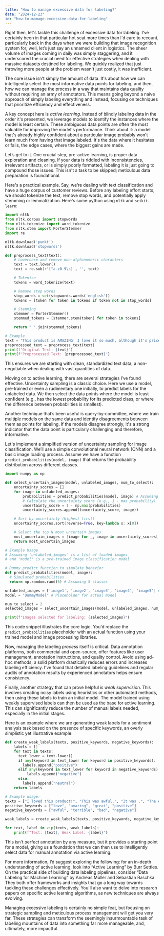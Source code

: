 ```yaml
---
title: "How to manage excessive data for labeling?"
date: "2024-12-23"
id: "how-to-manage-excessive-data-for-labeling"
---
```


Right then, let's tackle this challenge of excessive data for labeling. I've certainly been in that particular hot seat more times than I'd care to recount, particularly back in the days when we were building that image recognition system for, well, let’s just say an unnamed client in logistics. The sheer volume of images coming in daily was simply staggering, and it underscored the crucial need for effective strategies when dealing with massive datasets destined for labeling. We quickly realized that just throwing more people at the problem wasn't just costly, it was inefficient.

The core issue isn't simply the amount of data. It's about how we can intelligently select the most informative data points for labeling, and then, how we can manage the process in a way that maintains data quality without requiring an army of annotators. This means going beyond a naive approach of simply labeling everything and instead, focusing on techniques that prioritize efficiency and effectiveness.

A key concept here is *active learning*. Instead of blindly labeling data in the order it's presented, we leverage models to identify the instances where the model is least certain. These ambiguous data points are often the most valuable for improving the model's performance. Think about it: a model that's already highly confident about a particular image probably won't learn much from having that image labeled. It's the data where it hesitates or fails, the edge cases, where the biggest gains are made.

Let’s get to it. One crucial step, pre-active learning, is proper data exploration and cleaning. If your data is riddled with inconsistencies, irrelevant artifacts, or is simply poorly formatted, labeling it is just going to compound those issues. This isn't a task to be skipped; meticulous data preparation is foundational.

Here's a practical example. Say, we're dealing with text classification and have a huge corpus of customer reviews. Before any labeling effort starts, we should tokenize the text, remove stop words, and potentially apply stemming or lemmatization. Here's some python using `nltk` and `scikit-learn`:

```python
import nltk
from nltk.corpus import stopwords
from nltk.tokenize import word_tokenize
from nltk.stem import PorterStemmer
import re

nltk.download('punkt')
nltk.download('stopwords')

def preprocess_text(text):
    # Lowercase and remove non-alphanumeric characters
    text = text.lower()
    text = re.sub(r'[^a-z0-9\s]', '', text)

    # Tokenize
    tokens = word_tokenize(text)

    # Remove stop words
    stop_words = set(stopwords.words('english'))
    tokens = [token for token in tokens if token not in stop_words]

    # Stemming
    stemmer = PorterStemmer()
    stemmed_tokens = [stemmer.stem(token) for token in tokens]

    return " ".join(stemmed_tokens)

# Example
text = "This product is AMAZING! I love it so much, although it's pricey."
preprocessed_text = preprocess_text(text)
print(f"Original Text: {text}")
print(f"Preprocessed Text: {preprocessed_text}")

```
This ensures we are starting with clean, standardized text data, a non-negotiable when dealing with vast quantities of data.

Moving on to active learning, there are several strategies I’ve found effective. Uncertainty sampling is a classic choice. Here we use a model, pre-trained or even a rudimentary one initially, to predict labels for the unlabeled data. We then select the data points where the model is least confident (e.g., has the lowest probability for its predicted class, or where the difference between probabilities is smallest).

Another technique that’s been useful is query-by-committee, where we train multiple models on the same data and identify disagreements between them as points for labeling. If the models disagree strongly, it's a strong indicator that the data point is particularly challenging and therefore, informative.

Let's implement a simplified version of uncertainty sampling for image classification. We’ll use a simple convolutional neural network (CNN) and a basic image loading process. Assume we have a function `predict_probabilities(model, image)` that returns the probability distribution across different classes.

```python
import numpy as np

def select_uncertain_images(model, unlabeled_images, num_to_select):
    uncertainty_scores = []
    for image in unlabeled_images:
        probabilities = predict_probabilities(model, image) # Assuming this returns probabilities
        # Calculate the uncertainty score (e.g., 1 - max probability)
        uncertainty_score = 1 - np.max(probabilities)
        uncertainty_scores.append((uncertainty_score, image))

    # Sort by uncertainty (highest first)
    uncertainty_scores.sort(reverse=True, key=lambda x: x[0])

    # Select the top N most uncertain images
    most_uncertain_images = [image for _, image in uncertainty_scores[:num_to_select]]
    return most_uncertain_images

# Example Usage
# Assuming 'unlabeled_images' is a list of loaded images
# and 'model' is a pre-trained image classification model

# Dummy predict function to simulate behavior
def predict_probabilities(model, image):
  # Simulated probabilities
  return np.random.rand(5) # Assuming 5 classes

unlabeled_images = ['image1', 'image2', 'image3', 'image4', 'image5'] # Simulated Image Data
model = "DummyModel" # Placeholder for actual model

num_to_select = 2
selected_images = select_uncertain_images(model, unlabeled_images, num_to_select)

print(f"Images selected for labeling: {selected_images}")

```
This code snippet illustrates the core logic. You'd replace the `predict_probabilities` placeholder with an actual function using your trained model and image processing libraries.

Now, managing the labeling *process* itself is critical. Data annotation platforms, both commercial and open-source, offer features like user management, annotation instructions, and quality control. Avoid using ad-hoc methods; a solid platform drastically reduces errors and increases labeling efficiency. I've found that detailed labeling guidelines and regular audits of annotation results by experienced annotators helps ensure consistency.

Finally, another strategy that can prove helpful is *weak supervision*. This involves creating noisy labels using heuristics or other automated methods, then using these labels to train an initial model. The model trained using weakly supervised labels can then be used as the base for active learning. This can significantly reduce the number of manual labels needed, especially in the initial stages.

Here is an example where we are generating weak labels for a sentiment analysis task based on the presence of specific keywords, an overly simplistic yet illustrative example:

```python
def create_weak_labels(texts, positive_keywords, negative_keywords):
    labels = []
    for text in texts:
      text_lower = text.lower()
      if any(keyword in text_lower for keyword in positive_keywords):
        labels.append("positive")
      elif any(keyword in text_lower for keyword in negative_keywords):
          labels.append("negative")
      else:
        labels.append("neutral")
    return labels

# Example usage:
texts = ["I loved this product!", "This was awful.", "It was .", "The experience was very positive."]
positive_keywords = ["love", "amazing", "great", "positive"]
negative_keywords = ["awful", "terrible", "bad", "negative"]

weak_labels = create_weak_labels(texts, positive_keywords, negative_keywords)

for text, label in zip(texts, weak_labels):
    print(f"Text: {text}, Weak Label: {label}")

```

This isn't perfect annotation by any measure, but it provides a starting point for a model, giving us a foundation that we can then use to intelligently select data for manual annotation via active learning.

For more information, I’d suggest exploring the following: for an in-depth understanding of active learning, look into “Active Learning” by Burr Settles. On the practical side of building data labeling pipelines, consider “Data Labeling for Machine Learning” by Andreas Müller and Sebastian Raschka. They both offer frameworks and insights that go a long way towards tackling these challenges effectively. You'll also want to delve into research papers on specific active learning algorithms, as new techniques are always evolving.

Managing excessive labeling is certainly no simple feat, but focusing on strategic sampling and meticulous process management will get you very far. These strategies can transform the seemingly insurmountable task of labeling mountains of data into something far more manageable, and, ultimately, more impactful.

